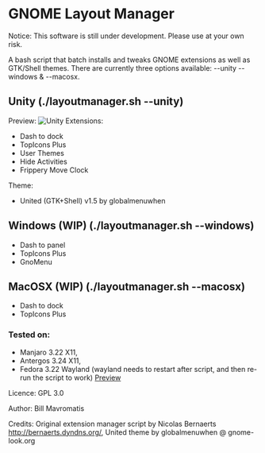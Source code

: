 # GNOME Layout Manager

Notice: This software is still under development. Please use at your own risk.

A bash script that batch installs and tweaks GNOME extensions as well as GTK/Shell themes. There are currently three options available:
--unity --windows & --macosx.

## Unity (./layoutmanager.sh --unity)

Preview: 
![Unity](http://i.imgur.com/He66ZsK.png)
Extensions:
- Dash to dock
- TopIcons Plus
- User Themes
- Hide Activities
- Frippery Move Clock

Theme:
- United (GTK+Shell) v1.5 by globalmenuwhen

## Windows (WIP) (./layoutmanager.sh --windows)
- Dash to panel
- TopIcons Plus
- GnoMenu

## MacOSX (WIP) (./layoutmanager.sh --macosx)
- Dash to dock
- TopIcons Plus


### Tested on: 
- Manjaro 3.22 X11, 
- Antergos 3.24 X11, 
- Fedora 3.22 Wayland (wayland needs to restart after script, and then re-run the script to work) [Preview](http://i.imgur.com/692LOkr.png "Fedora 25 Workstation") 

Licence: GPL 3.0

Author: Bill Mavromatis

Credits: Original extension manager script by Nicolas Bernaerts http://bernaerts.dyndns.org/, United theme by globalmenuwhen @ gnome-look.org
